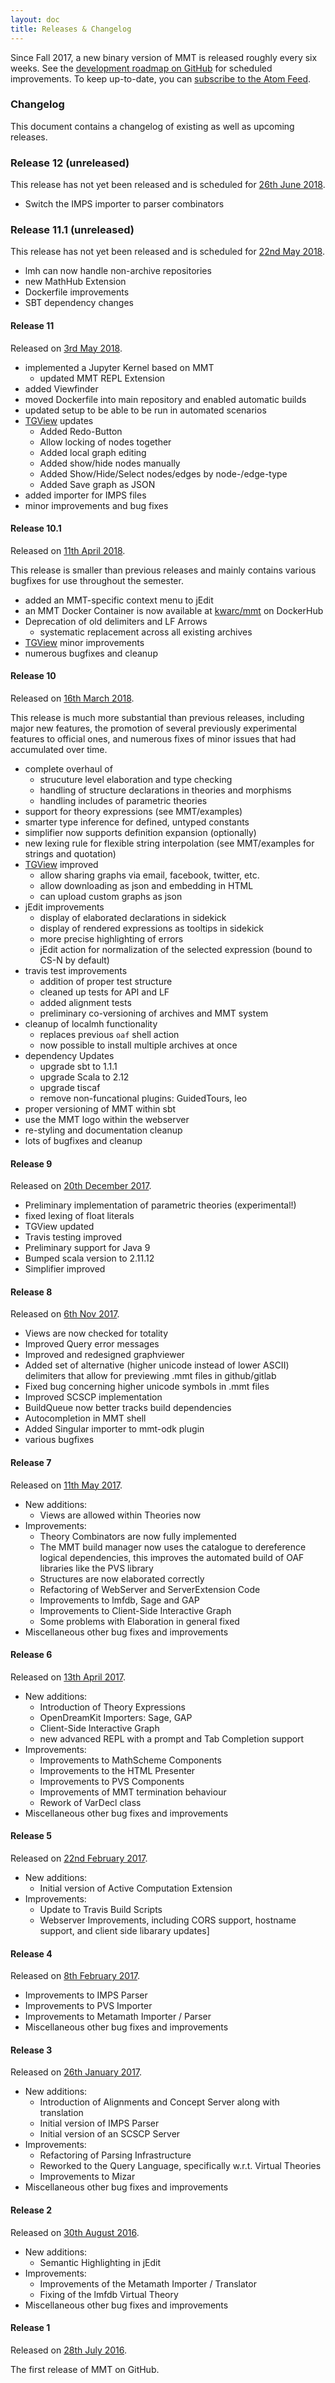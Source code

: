 ```yaml
---
layout: doc
title: Releases & Changelog
---
```


Since Fall 2017, a new binary version of MMT is released roughly every six weeks. 
See the [development roadmap on GitHub](https://github.com/UniFormal/MMT/milestones) for scheduled improvements.
To keep up-to-date, you can [subscribe to the Atom Feed](https://github.com/Uniformal/MMT/releases.atom). 

### Changelog

This document contains a changelog of existing as well as upcoming releases. 

### Release 12 (unreleased)

This release has not yet been released and is scheduled for [26th June 2018](https://github.com/UniFormal/MMT/milestone/4).

- Switch the IMPS importer to parser combinators

### Release 11.1 (unreleased)

This release has not yet been released and is scheduled for [22nd May 2018](https://github.com/UniFormal/MMT/milestone/3). 

- lmh can now handle non-archive repositories
- new MathHub Extension
- Dockerfile improvements
- SBT dependency changes

#### Release 11

Released on [3rd May 2018](https://github.com/UniFormal/MMT/releases/tag/v11.0.0). 

- implemented a Jupyter Kernel based on MMT
    - updated MMT REPL Extension
- added Viewfinder
- moved Dockerfile into main repository and enabled automatic builds
- updated setup to be able to be run in automated scenarios
- [TGView](https://github.com/UniFormal/TGView) updates
  - Added Redo-Button
  - Allow locking of nodes together
  - Added local graph editing
  - Added show/hide nodes manually
  - Added Show/Hide/Select nodes/edges by node-/edge-type
  - Added Save graph as JSON
- added importer for IMPS files
- minor improvements and bug fixes
  
#### Release 10.1

Released on [11th April 2018](https://github.com/UniFormal/MMT/releases/tag/v10.1.0). 

This release is smaller than previous releases and mainly contains various bugfixes for use throughout the semester. 

- added an MMT-specific context menu to jEdit
- an MMT Docker Container is now available at [kwarc/mmt](https://hub.docker.com/r/kwarc/mmt/) on DockerHub
- Deprecation of old delimiters and LF Arrows
    - systematic replacement across all existing archives
- [TGView](https://github.com/UniFormal/TGView) minor improvements
- numerous bugfixes and cleanup

#### Release 10

Released on [16th March 2018](https://github.com/UniFormal/MMT/releases/tag/v10.0.0). 

This release is much more substantial than previous releases, including major new features, the promotion of several previously experimental features to official ones, and numerous fixes of minor issues that had accumulated over time.

- complete overhaul of
   - strucuture level elaboration and type checking
   - handling of structure declarations in theories and morphisms
   - handling includes of parametric theories
- support for theory expressions (see MMT/examples)
- smarter type inference for defined, untyped constants
- simplifier now supports definition expansion (optionally)
- new lexing rule for flexible string interpolation (see MMT/examples for strings and quotation)
- [TGView](https://github.com/UniFormal/TGView) improved
    - allow sharing graphs via email, facebook, twitter, etc.
    - allow downloading as json and embedding in HTML
    - can upload custom graphs as json
- jEdit improvements
    - display of elaborated declarations in sidekick
    - display of rendered expressions as tooltips in sidekick
    - more precise highlighting of errors
    - jEdit action for normalization of the selected expression (bound to CS-N by default)
- travis test improvements
    - addition of proper test structure
    - cleaned up tests for API and LF
    - added alignment tests
    - preliminary co-versioning of archives and MMT system
- cleanup of localmh functionality
    - replaces previous `oaf` shell action
    - now possible to install multiple archives at once
- dependency Updates
    - upgrade sbt to 1.1.1
    - upgrade Scala to 2.12
    - upgrade tiscaf
    - remove non-funcational plugins: GuidedTours, leo
- proper versioning of MMT within sbt
- use the MMT logo within the webserver
- re-styling and documentation cleanup
- lots of bugfixes and cleanup

#### Release 9

Released on [20th December 2017](https://github.com/UniFormal/MMT/releases/tag/v9.0.0). 

- Preliminary implementation of parametric theories (experimental!)
- fixed lexing of float literals
- TGView updated
- Travis testing improved
- Preliminary support for Java 9
- Bumped scala version to 2.11.12
- Simplifier improved

#### Release 8

Released on [6th Nov 2017](https://github.com/UniFormal/MMT/releases/tag/v8.0.0). 

- Views are now checked for totality
- Improved Query error messages
- Improved and redesigned graphviewer
- Added set of alternative (higher unicode instead of lower ASCII) delimiters that allow for previewing .mmt files in github/gitlab
- Fixed bug concerning higher unicode symbols in .mmt files
- Improved SCSCP implementation
- BuildQueue now better tracks build dependencies
- Autocompletion in MMT shell
- Added Singular importer to mmt-odk plugin
- various bugfixes

#### Release 7

Released on [11th May 2017](https://github.com/UniFormal/MMT/releases/tag/v7.0.0). 

* New additions:
  * Views are allowed within Theories now
* Improvements:
  * Theory Combinators are now fully implemented
  * The MMT build manager now uses the catalogue to dereference logical dependencies, this improves the automated build of OAF libraries like the PVS library
  * Structures are now elaborated correctly
  * Refactoring of WebServer and ServerExtension Code
  * Improvements to lmfdb, Sage and GAP
  * Improvements to Client-Side Interactive Graph
  * Some problems with Elaboration in general fixed
* Miscellaneous other bug fixes and improvements

#### Release 6

Released on [13th April 2017](https://github.com/UniFormal/MMT/releases/tag/v6.0.0). 

* New additions: 
  * Introduction of Theory Expressions
  * OpenDreamKit Importers: Sage, GAP
  * Client-Side Interactive Graph
  * new advanced REPL with a prompt and Tab Completion support
* Improvements:
  * Improvements to MathScheme Components
  * Improvements to the HTML Presenter
  * Improvements to PVS Components
  * Improvements of MMT termination behaviour
  * Rework of VarDecl class
* Miscellaneous other bug fixes and improvements

#### Release 5

Released on [22nd February 2017](https://github.com/UniFormal/MMT/releases/tag/v5.0.0). 

* New additions:
  * Initial version of Active Computation Extension
* Improvements:
  * Update to Travis Build Scripts
  * Webserver Improvements, including CORS support, hostname support, and client side libarary updates]

#### Release 4

Released on [8th February 2017](https://github.com/UniFormal/MMT/releases/tag/v4.0.0). 

* Improvements to IMPS Parser
* Improvements to PVS Importer
* Improvements to Metamath Importer / Parser
* Miscellaneous other bug fixes and improvements

#### Release 3

Released on [26th January 2017](https://github.com/UniFormal/MMT/releases/tag/v3.0.0). 

* New additions:
  * Introduction of Alignments and Concept Server along with translation
  * Initial version of IMPS Parser
  * Initial version of an SCSCP Server
* Improvements:
  * Refactoring of Parsing Infrastructure
  * Reworked to the Query Language, specifically w.r.t. Virtual Theories
  * Improvements to Mizar
* Miscellaneous other bug fixes and improvements

#### Release 2

Released on [30th August 2016](https://github.com/UniFormal/MMT/releases/tag/v2.0.0). 


* New additions:
  * Semantic Highlighting in jEdit
* Improvements:
  * Improvements of the Metamath Importer / Translator
  * Fixing of the lmfdb Virtual Theory
 * Miscellaneous other bug fixes and improvements


#### Release 1

Released on [28th July 2016](https://github.com/UniFormal/MMT/releases/tag/v1.0.0). 

The first release of MMT on GitHub.
